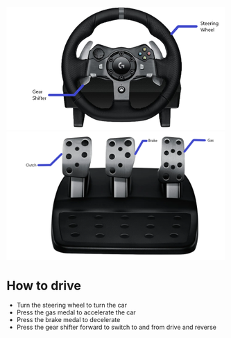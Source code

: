 ![alt text](steering_wheel.png)
![alt text](pedals.png)



# How to drive
* Turn the steering wheel to turn the car
* Press the gas medal to accelerate the car
* Press the brake medal to decelerate
* Press the gear shifter forward to switch to and from drive and reverse